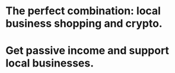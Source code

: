 # The perfect combination: local business shopping and crypto.

# Get passive income and support local businesses.
